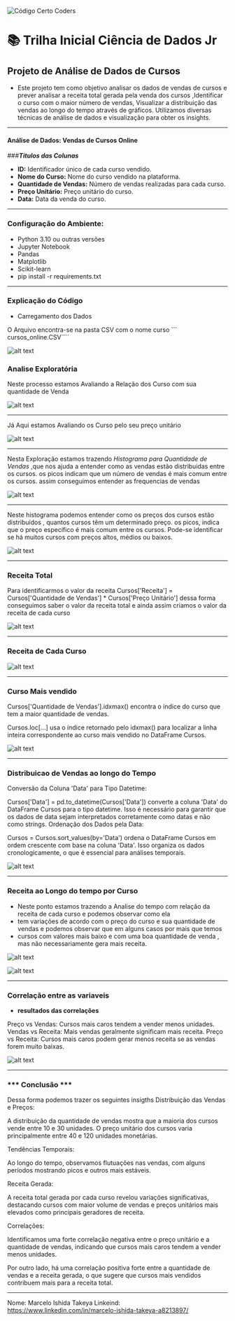 ![Código Certo Coders](https://utfs.io/f/3b2340e8-5523-4aca-a549-0688fd07450e-j4edu.jfif)



# 📚 Trilha Inicial Ciência de Dados Jr


## Projeto de Análise de Dados de Cursos

- Este projeto tem como objetivo analisar os dados de vendas de cursos e prever analisar a receita total gerada pela venda dos cursos ,Identificar o curso com o maior número de vendas, Visualizar a distribuição das vendas ao longo do tempo através de gráficos.    Utilizamos diversas técnicas de análise de dados e visualização para obter os insights.

----

#### Análise de Dados: Vendas de Cursos Online
 ###***Titulos das Colunas*** 
 
- **ID:** Identificador único de cada curso vendido.
- **Nome do Curso:** Nome do curso vendido na plataforma.
- **Quantidade de Vendas:** Número de vendas realizadas para cada curso.
- **Preço Unitário:** Preço unitário do curso.
- **Data:** Data da venda do curso.

----


### **Configuração do Ambiente:**
- Python 3.10 ou outras versões 
- Jupyter Notebook
- Pandas
- Matplotlib
- Scikit-learn
- pip install -r requirements.txt 

----

### Explicação do Código 

- Carregamento dos Dados 

O Arquivo encontra-se na pasta CSV com o nome curso ``` cursos_online.CSV´´´´

![alt text](image.png)



### Analise Exploratória 

Neste processo estamos Avaliando a Relação dos Curso com sua quantidade de Venda 

![alt text](image-1.png)

----

Já Aqui estamos Avaliando os Curso pelo seu preço unitário 

![alt text](image-2.png)

----

Nesta Exploração estamos trazendo *Histograma para Quantidade de Vendas* ,que nos ajuda a entender como as vendas estão distribuidas entre os cursos. os picos indicam  que um número de vendas é mais comum entre os cursos. assim conseguimos entender 
as frequencias de vendas 

![alt text](image-3.png)


----

Neste histograma podemos entender como os preços dos cursos estão distribuídos , quantos cursos têm um determinado preço. os picos, indica que o preço específico é mais comum entre os cursos. Pode-se identificar se há muitos cursos com preços altos, médios ou baixos. 

![alt text](image-4.png)


----


###  Receita Total 

Para identificarmos o valor da receita  Cursos['Receita'] = Cursos['Quantidade de Vendas'] * Cursos['Preço Unitário']
dessa forma conseguimos saber o valor da receita total e ainda assim criamos o valor da receita de cada curso 


![alt text](image-5.png)


----

### Receita de Cada Curso 

![alt text](image-11.png)


----

### Curso Mais vendido 

Cursos['Quantidade de Vendas'].idxmax() encontra o índice do curso que tem a maior quantidade de vendas.

Cursos.loc[...] usa o índice retornado pelo idxmax() para localizar a linha inteira correspondente ao curso mais vendido no DataFrame Cursos.

![alt text](image-6.png)


----

### Distribuicao de Vendas ao longo do Tempo 

Conversão da Coluna 'Data' para Tipo Datetime:

Cursos['Data'] = pd.to_datetime(Cursos['Data']) converte a coluna 'Data' do DataFrame Cursos para o tipo datetime. Isso é necessário para garantir que os dados de data sejam interpretados corretamente como datas e não como strings.
Ordenação dos Dados pela Data:

Cursos = Cursos.sort_values(by='Data') ordena o DataFrame Cursos em ordem crescente com base na coluna 'Data'. Isso organiza os dados cronologicamente, o que é essencial para análises temporais.


![alt text](image-7.png)

----

### Receita ao Longo do tempo por Curso 

- Neste ponto estamos trazendo a Analise do tempo com relação da receita de cada curso e podemos observar como ela 
- tem variações de acordo com o preço do curso e sua quantidade de vendas e podemos observar que em alguns casos por mais que temos 
- cursos com valores mais baixo e com uma boa quantidade de venda , mas não necessariamente gera mais receita. 
  

![alt text](image-8.png)

![alt text](image-9.png)

----

### Correlação entre as variaveis 

- **resultados das correlações** 
  
Preço vs Vendas: Cursos mais caros tendem a vender menos unidades.
Vendas vs Receita: Mais vendas geralmente significam mais receita.
Preço vs Receita: Cursos mais caros podem gerar menos receita se as vendas forem muito baixas.

![alt text](image-10.png)

----


### *** Conclusão ***

Dessa forma podemos trazer os seguintes insigths 
Distribuição das Vendas e Preços:

A distribuição da quantidade de vendas mostra que a maioria dos cursos vende entre 10 e 30 unidades.
O preço unitário dos cursos varia principalmente entre 40 e 120 unidades monetárias.

Tendências Temporais:

Ao longo do tempo, observamos flutuações nas vendas, com alguns períodos mostrando picos e outros mais estáveis.

Receita Gerada:

A receita total gerada por cada curso revelou variações significativas, destacando cursos com maior volume de vendas e preços unitários mais elevados como principais geradores de receita.

Correlações:

Identificamos uma forte correlação negativa entre o preço unitário e a quantidade de vendas, indicando que cursos mais caros tendem a vender menos unidades.

Por outro lado, há uma correlação positiva forte entre a quantidade de vendas e a receita gerada, o que sugere que cursos mais vendidos contribuem mais para a receita total.


----
Nome: Marcelo Ishida Takeya 
Linkeind: https://www.linkedin.com/in/marcelo-ishida-takeya-a8213897/

